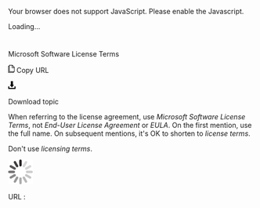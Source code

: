 Your browser does not support JavaScript. Please enable the Javascript.

Loading...

# 

Microsoft Software License Terms

![Copy URL](software-license-terms_files/Copy.png)
Copy URL

![Download](software-license-terms_files/Download.png)

Download topic

When referring to the license agreement, use *Microsoft Software License Terms*, not *End-User License Agreement* or *EULA*. On the first mention, use the full name. On subsequent mentions, it's OK to shorten to *license terms*. 

Don't use *licensing terms*.

![In progress](software-license-terms_files/activity-large.gif)

URL :
